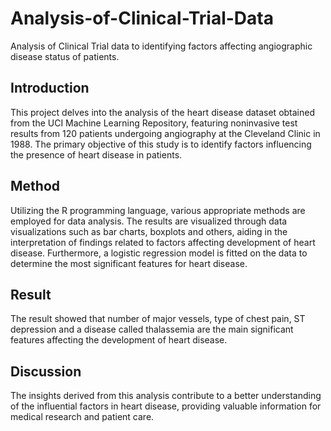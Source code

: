 # Analysis-of-Clinical-Trial-Data
Analysis of Clinical Trial data to identifying factors affecting angiographic disease status of patients.

## Introduction
This project delves into the analysis of the heart disease dataset obtained from the UCI Machine Learning Repository, featuring noninvasive test results from 120 patients undergoing angiography at the Cleveland Clinic in 1988. The primary objective of this study is to identify factors influencing the presence of heart disease in patients.

## Method
Utilizing the R programming language, various appropriate methods are employed for data analysis. The results are visualized through data visualizations such as bar charts, boxplots and others, aiding in the interpretation of findings related to factors affecting development of heart disease. Furthermore, a logistic regression model is fitted on the data to determine the most significant features for heart disease.

## Result
The result showed that number of major vessels, type of chest pain, ST depression and a disease called thalassemia are the main significant features affecting the development of heart disease.

## Discussion
The insights derived from this analysis contribute to a better understanding of the influential factors in heart disease, providing valuable information for medical research and patient care.
